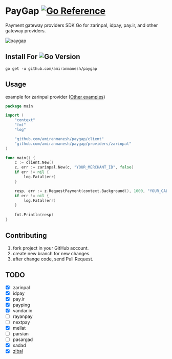 # PayGap [![Go Reference](https://pkg.go.dev/badge/github.com/amiranmanesh/paygap.svg)](https://pkg.go.dev/github.com/amiranmanesh/paygap)
Payment gateway providers SDK Go for zarinpal, idpay, pay.ir, and other gateway providers.

![paygap](assets/banner.jpg)

## Install For ![Go Version](https://img.shields.io/badge/go%20version-%3E=1.19-61CFDD.svg?style=flat-square)

```shell
go get -u github.com/amiranmanesh/paygap
```

## Usage

example for zarinpal provider ([Other examples](https://github.com/amiranmanesh/paygap/tree/main/_example))

```go
package main

import (
	"context"
	"fmt"
	"log"

	"github.com/amiranmanesh/paygap/client"
	"github.com/amiranmanesh/paygap/providers/zarinpal"
)

func main() {
	c := client.New()
	z, err := zarinpal.New(c, "YOUR_MERCHANT_ID", false)
	if err != nil {
		log.Fatal(err)
	}

	resp, err := z.RequestPayment(context.Background(), 1000, "YOUR_CALL_BACK", "YOUR_CURRENCY", "description", nil)
	if err != nil {
		log.Fatal(err)
	}
	
	fmt.Println(resp)
}
```

## Contributing

1. fork project in your GitHub account.
2. create new branch for new changes.
3. after change code, send Pull Request.

## TODO

- [x] zarinpal
- [x] idpay
- [x] pay.ir
- [x] payping
- [x] vandar.io
- [ ] rayanpay
- [ ] nextpay
- [x] mellat
- [ ] parsian
- [ ] pasargad
- [x] sadad
- [x] [zibal](https://zibal.ir)
